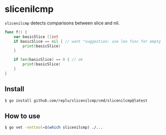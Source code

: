 # slicenilcmp

`slicenilcmp` detects comparisons between slice and nil.

```go
func f() {
	var basicSlice []int
	if basicSlice == nil { // want "suggestion: use len func for empty check"
		print(basicSlice)
	}

	if len(basicSlice) == 0 { // ok
		print(basicSlice)
	}
}
```

## Install

```bash
$ go install github.com/replu/slicenilcmp/cmd/slicenilcmp@latest
```

## How to use

```bash
$ go vet -vettool=$(which slicenilcmp) ./...
```
